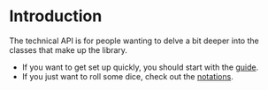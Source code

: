 # Introduction

The technical API is for people wanting to delve a bit deeper into the classes that make up the library.

* If you want to get set up quickly, you should start with the [guide](../guide/readme.md).
* If you just want to roll some dice, check out the [notations](../guide/notation/readme.md).
